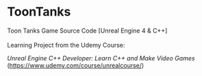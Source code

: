 # ToonTanks

Toon Tanks Game Source Code [Unreal Engine 4 & C++]
<br><br>
Learning Project from the Udemy Course:<br>

<em>Unreal Engine C++ Developer: Learn C++ and Make Video Games</em><br>
(https://www.udemy.com/course/unrealcourse/)
